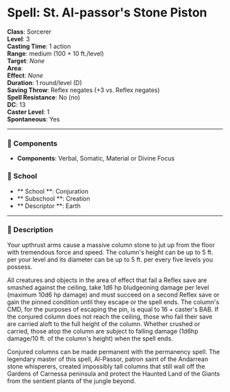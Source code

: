 
# Spell: St. Al-passor's Stone Piston
**Class**: Sorcerer  
**Level**: 3  
**Casting Time**: 1 action  
**Range**: medium (100 + 10 ft./level)  
**Target**: _None_  
**Area**:   
**Effect**: _None_  
**Duration**: 1 round/level (D)  
**Saving Throw**: Reflex negates (+3 vs. Reflex negates)  
**Spell Resistance**: No (no)  
**DC**: 13  
**Caster Level**: 1  
**Spontaneous**: Yes

---

### 🔮 Components
- **Components**: Verbal, Somatic, Material or Divine Focus

### 🏫 School
- ** School **: Conjuration
- ** Subschool **: Creation
- ** Descriptor **: Earth
---

### 📜 Description
Your upthrust arms cause a massive column stone to jut up from the floor with tremendous force and speed. The column's height can be up to 5 ft. per your level and its diameter can be up to 5 ft. per every five levels you possess.

All creatures and objects in the area of effect that fail a Reflex save are smashed against the ceiling, take 1d6 hp bludgeoning damage per level (maximum 10d6 hp damage) and must succeed on a second Reflex save or gain the pinned condition until they escape or the spell ends. The column's CMD, for the purposes of escaping the pin, is equal to 16 + caster's BAB. If the conjured column does not reach the ceiling, those who fail their save are carried aloft to the full height of the column. Whether crushed or carried, those atop the column are subject to falling damage (1d6hp damage/10 ft. of the column's height) when the spell ends.

Conjured columns can be made permanent with the permanency spell. The legendary master of this spell, Al-Passor, patron saint of the Andarrean stone whisperers, created impossibly tall columns that still wall off the Gardens of Carnessa peninsula and protect the Haunted Land of the Giants from the sentient plants of the jungle beyond.
